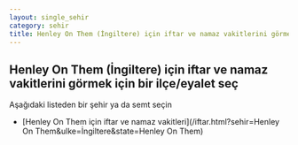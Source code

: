 ```yaml
---
layout: single_sehir
category: sehir
title: Henley On Them (İngiltere) için iftar ve namaz vakitlerini görmek için bir ilçe/eyalet seç
---
```



## Henley On Them (İngiltere) için iftar ve namaz vakitlerini görmek için bir ilçe/eyalet seç

Aşağıdaki listeden bir şehir ya da semt seçin


* [Henley On Them için iftar ve namaz vakitleri](/iftar.html?sehir=Henley On Them&ulke=İngiltere&state=Henley On Them)
